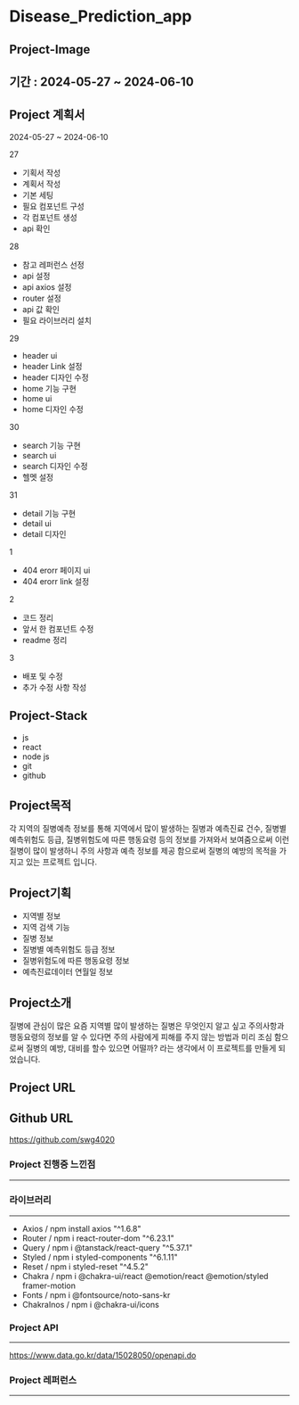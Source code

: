 # Disease_Prediction_app

## Project-Image

## 기간 : 2024-05-27 ~ 2024-06-10

## Project 계획서

2024-05-27 ~ 2024-06-10

27

- 기획서 작성
- 계획서 작성
- 기본 세팅
- 필요 컴포넌트 구성
- 각 컴포넌트 생성
- api 확인

28

- 참고 레퍼런스 선정
- api 설정
- api axios 설정
- router 설정
- api 값 확인
- 필요 라이브러리 설치

29

- header ui
- header Link 설정
- header 디자인 수정
- home 기능 구현
- home ui
- home 디자인 수정

30

- search 기능 구현
- search ui
- search 디자인 수정
- 헬멧 설정

31

- detail 기능 구현
- detail ui
- detail 디자인

1

- 404 erorr 페이지 ui
- 404 erorr link 설정

2

- 코드 정리
- 앞서 한 컴포넌트 수정
- readme 정리

3

- 배포 및 수정
- 추가 수정 사항 작성

## Project-Stack

- js
- react
- node js
- git
- github

## Project목적

각 지역의 질병예측 정보를 통해 지역에서 많이 발생하는 질병과 예측진료 건수, 질병별 예측위험도 등급, 질병위험도에 따른 행동요령 등의 정보를 가져와서 보여줌으로써 이런 질병이 많이 발생하니 주의 사항과 예측 정보를 제공 함으로써 질병의 예방의 목적을 가지고 있는 프로젝트 입니다.

## Project기획

- 지역별 정보
- 지역 검색 기능
- 질병 정보
- 질병별 예측위험도 등급 정보
- 질병위험도에 따른 행동요령 정보
- 예측진료데이터 연월일 정보

## Project소개

질병에 관심이 많은 요즘 지역별 많이 발생하는 질병은 무엇인지 알고 싶고 주의사항과 행동요령의 정보를 알 수 있다면 주의 사람에게 피해를 주지 않는 방법과 미리 조심 함으로써 질병의 예방, 대비를 할수 있으면 어떨까? 라는 생각에서 이 프로젝트를 만들게 되었습니다.

## Project URL

## Github URL

https://github.com/swg4020

### Project 진행중 느낀점

---

### 라이브러리

---

- Axios / npm install axios "^1.6.8"
- Router / npm i react-router-dom "^6.23.1"
- Query / npm i @tanstack/react-query "^5.37.1"
- Styled / npm i styled-components "^6.1.11"
- Reset / npm i styled-reset "^4.5.2"
- Chakra / npm i @chakra-ui/react @emotion/react @emotion/styled framer-motion
- Fonts / npm i @fontsource/noto-sans-kr
- ChakraInos / npm i @chakra-ui/icons

### Project API

---

https://www.data.go.kr/data/15028050/openapi.do

### Project 레퍼런스

---
